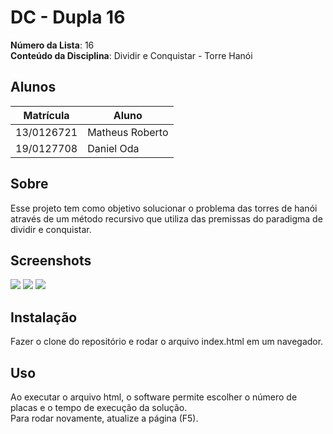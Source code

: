 # DC - Dupla 16

**Número da Lista**: 16<br>
**Conteúdo da Disciplina**: Dividir e Conquistar - Torre Hanói<br>

## Alunos
|Matrícula | Aluno |
| -- | -- |
| 13/0126721  | Matheus Roberto |
| 19/0127708  |  Daniel Oda |

## Sobre 

Esse projeto tem como objetivo solucionar o problema das torres de hanói através de um método recursivo que utiliza das premissas do paradigma de dividir e conquistar.

## Screenshots
![](https://i.ibb.co/BrCqS4S/Screenshot-127.png)
![](https://i.ibb.co/J3RxmD6/Screenshot-125.png)
![](https://i.ibb.co/Nm09LGp/Screenshot-126.png)

## Instalação 
Fazer o clone do repositório e rodar o arquivo index.html em um navegador.

## Uso 
Ao executar o arquivo html, o software permite escolher o número de placas e o tempo de execução da solução.<br>
Para rodar novamente, atualize a página (F5).




